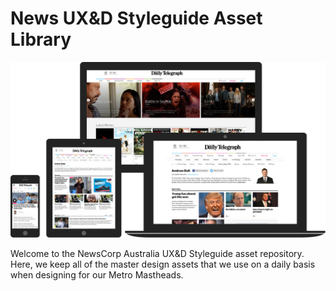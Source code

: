 # News UX&D Styleguide Asset Library

![hero-image](img/news-on-devices.png "Hero Image")

Welcome to the NewsCorp Australia UX&D Styleguide asset repository. Here, we keep all of the master design assets that we use on a daily basis when designing for our Metro Mastheads.